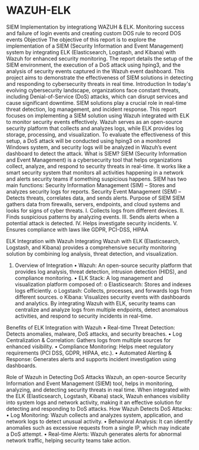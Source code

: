 # WAZUH-ELK
SIEM Implementation by integrationg WAZUH &amp; ELK. Monitoring success and failure of login events and creating custom DOS rule to record DOS events
Objective
The objective of this report is to explore the implementation of a SIEM (Security Information and Event Management) system by integrating ELK (Elasticsearch, Logstash, and Kibana) with Wazuh for enhanced security monitoring. The report details the setup of the SIEM environment, the execution of a DoS attack using hping3, and the analysis of security events captured in the Wazuh event dashboard. This project aims to demonstrate the effectiveness of SIEM solutions in detecting and responding to cybersecurity threats in real time.
Introduction
In today's evolving cybersecurity landscape, organizations face constant threats, including Denial-of-Service (DoS) attacks, which can disrupt services and cause significant downtime. SIEM solutions play a crucial role in real-time threat detection, log management, and incident response.
This report focuses on implementing a SIEM solution using Wazuh integrated with ELK to monitor security events effectively. Wazuh serves as an open-source security platform that collects and analyzes logs, while ELK provides log storage, processing, and visualization. To evaluate the effectiveness of this setup, a DoS attack will be conducted using hping3 on a monitored Windows system, and security logs will be analyzed in Wazuh’s event dashboard to detect the attack.
What is SIEM?
SIEM (Security Information and Event Management) is a cybersecurity tool that helps organizations collect, analyze, and respond to security threats in real-time. It works like a smart security system that monitors all activities happening in a network and alerts security teams if something suspicious happens.
SIEM has two main functions:
 Security Information Management (SIM) – Stores and analyzes security logs for reports.
  Security Event Management (SEM) – Detects threats, correlates data, and sends alerts.
Purpose of SIEM
SIEM gathers data from firewalls, servers, endpoints, and cloud systems and looks for signs of cyber threats.
I.	Collects logs from different devices.
II.	Finds suspicious patterns by analyzing events.
III.	Sends alerts when a potential attack is detected.
IV.	Helps investigate security incidents.
V.	Ensures compliance with laws like GDPR, PCI-DSS, HIPAA

ELK Integration with Wazuh
Integrating Wazuh with ELK (Elasticsearch, Logstash, and Kibana) provides a comprehensive security monitoring solution by combining log analysis, threat detection, and visualization.
1. Overview of Integration
•	Wazuh: An open-source security platform that provides log analysis, threat detection, intrusion detection (HIDS), and compliance monitoring.
•	ELK Stack: A log management and visualization platform composed of:
o	Elasticsearch: Stores and indexes logs efficiently.
o	Logstash: Collects, processes, and forwards logs from different sources.
o	Kibana: Visualizes security events with dashboards and analytics.
By integrating Wazuh with ELK, security teams can centralize and analyze logs from multiple endpoints, detect anomalous activities, and respond to security incidents in real-time.

Benefits of ELK Integration with Wazuh
•	Real-time Threat Detection: Detects anomalies, malware, DoS attacks, and security breaches.
•	Log Centralization & Correlation: Gathers logs from multiple sources for enhanced visibility.
•	Compliance Monitoring: Helps meet regulatory requirements (PCI DSS, GDPR, HIPAA, etc.).
•	Automated Alerting & Response: Generates alerts and supports incident investigation using dashboards.

Role of Wazuh in Detecting DoS Attacks
Wazuh, an open-source Security Information and Event Management (SIEM) tool, helps in monitoring, analyzing, and detecting security threats in real time. When integrated with the ELK (Elasticsearch, Logstash, Kibana) stack, Wazuh enhances visibility into system logs and network activity, making it an effective solution for detecting and responding to DoS attacks.
How Wazuh Detects DoS Attacks:
•	Log Monitoring: Wazuh collects and analyzes system, application, and network logs to detect unusual activity.
•	Behavioral Analysis: It can identify anomalies such as excessive requests from a single IP, which may indicate a DoS attempt.
•	Real-time Alerts: Wazuh generates alerts for abnormal network traffic, helping security teams take action.
